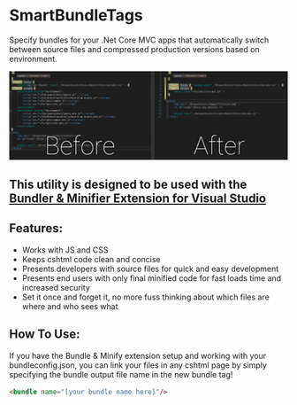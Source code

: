 # SmartBundleTags
Specify bundles for your .Net Core MVC apps that automatically switch between source files and compressed production versions based on environment.

![Linking Javascript Before and After](https://github.com/BrandenMartin/SmartBundleTags/blob/master/readme/compare.png)

## This utility is designed to be used with the [Bundler & Minifier Extension for Visual Studio](https://marketplace.visualstudio.com/items?itemName=MadsKristensen.BundlerMinifier)


## Features:

* Works with JS and CSS
* Keeps cshtml code clean and concise
* Presents developers with source files for quick and easy development
* Presents end users with only final minified code for fast loads time and increased security
* Set it once and forget it, no more fuss thinking about which files are where and who sees what


## How To Use:
If you have the Bundle & Minify extension setup and working with your bundleconfig.json, you can link your files in any cshtml page by simply specifying the bundle output file name in the new bundle tag!

```HTML
<bundle name="[your bundle name here]"/>
```
